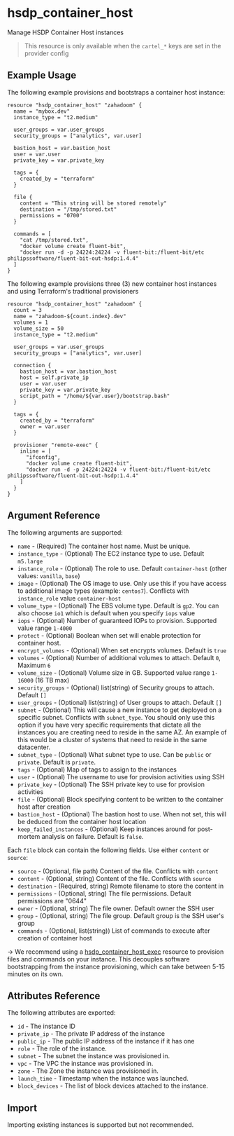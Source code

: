 # hsdp_container_host
Manage HSDP Container Host instances

> This resource is only available when the `cartel_*` keys are set in the provider config

## Example Usage

The following example provisions and bootstraps a container host instance:

```hcl
resource "hsdp_container_host" "zahadoom" {
  name = "mybox.dev"
  instance_type = "t2.medium"

  user_groups = var.user_groups
  security_groups = ["analytics", var.user]

  bastion_host = var.bastion_host
  user = var.user
  private_key = var.private_key

  tags = {
    created_by = "terraform"
  }

  file {
    content = "This string will be stored remotely"
    destination = "/tmp/stored.txt"
    permissions = "0700"
  }
  
  commands = [
    "cat /tmp/stored.txt",
    "docker volume create fluent-bit",
    "docker run -d -p 24224:24224 -v fluent-bit:/fluent-bit/etc philipssoftware/fluent-bit-out-hsdp:1.4.4"
  ]
}
```

The following example provisions three (3) new container host instances and using Terraform's traditional provisioners

```hcl
resource "hsdp_container_host" "zahadoom" {
  count = 3
  name = "zahadoom-${count.index}.dev"
  volumes = 1
  volume_size = 50
  instance_type = "t2.medium"

  user_groups = var.user_groups
  security_groups = ["analytics", var.user]

  connection {
    bastion_host = var.bastion_host
    host = self.private_ip
    user = var.user
    private_key = var.private_key
    script_path = "/home/${var.user}/bootstrap.bash"
  }

  tags = {
    created_by = "terraform"
    owner = var.user
  }

  provisioner "remote-exec" {
    inline = [
      "ifconfig",
      "docker volume create fluent-bit",
      "docker run -d -p 24224:24224 -v fluent-bit:/fluent-bit/etc philipssoftware/fluent-bit-out-hsdp:1.4.4"
    ]
  }
}
```


## Argument Reference

The following arguments are supported:

* `name` - (Required) The container host name. Must be unique.
* `instance_type` - (Optional) The EC2 instance type to use. Default `m5.large`
* `instance_role` - (Optional) The role to use. Default `container-host` (other values: `vanilla`, `base`)
* `image` - (Optional) The OS image to use. Only use this if you have access to additional image types (example: `centos7`). Conflicts with `instance_role` value `container-host`
* `volume_type` - (Optional) The EBS volume type. Default is `gp2`. You can also choose `io1` which is default when you specify `iops` value
* `iops` - (Optional) Number of guaranteed IOPs to provision. Supported value range `1-4000`
* `protect` - (Optional) Boolean when set will enable protection for container host.
* `encrypt_volumes` - (Optional) When set encrypts volumes. Default is `true`
* `volumes` - (Optional) Number of additional volumes to attach. Default `0`, Maximum `6`
* `volume_size` - (Optional) Volume size in GB. Supported value range `1-16000` (16 TB max)
* `security_groups` - (Optional) list(string) of Security groups to attach. Default `[]`
* `user_groups` - (Optional) list(string) of User groups to attach. Default `[]`
* `subnet` - (Optional) This will cause a new instance to get deployed on a specific subnet. Conflicts with `subnet_type`. You should only use this option if you have very specific requirements that dictate all the instances you are creating need to reside in the same AZ. An example of this would be a cluster of systems that need to reside in the same datacenter. 
* `subnet_type` - (Optional) What subnet type to use. Can be `public` or `private`. Default is `private`. 
* `tags` - (Optional) Map of tags to assign to the instances
* `user` - (Optional) The username to use for provision activities using SSH
* `private_key` - (Optional) The SSH private key to use for provision activities
* `file` - (Optional) Block specifying content to be written to the container host after creation
* `bastion_host` - (Optional) The bastion host to use.  When not set, this will be deduced from the container host location
* `keep_failed_instances` - (Optional) Keep instances around for post-mortem analysis on failure. Default is `false`.

Each `file` block can contain the following fields. Use either `content` or `source`:

* `source` - (Optional, file path) Content of the file. Conflicts with `content`
* `content` - (Optional, string) Content of the file. Conflicts with `source`
* `destination` - (Required, string) Remote filename to store the content in
* `permissions` - (Optional, string) The file permissions. Default permissions are "0644"
* `owner` - (Optional, string) The file owner. Default owner the SSH user
* `group` - (Optional, string) The file group. Default group is the SSH user's group
* `commands` - (Optional, list(string)) List of commands to execute after creation of container host

-> We recommend using a [hsdp_container_host_exec](https://registry.terraform.io/providers/philips-software/hsdp/latest/docs/resources/container_host_exec) resource to provision files and commands on your instance. This decouples software bootstrapping from the instance provisioning, which can take between 5-15 minutes on its own.


## Attributes Reference

The following attributes are exported:

* `id` - The instance ID
* `private_ip` - The private IP address of the instance
* `public_ip` - The public IP address of the instance if it has one
* `role` - The role of the instance.
* `subnet` - The subnet the instance was provisioned in.
* `vpc` - The VPC the instance was provisioned in.
* `zone` - The Zone the instance was provisioned in.
* `launch_time` - Timestamp when the instance was launched.
* `block_devices` - The list of block devices attached to the instance.

## Import

Importing existing instances is supported but not recommended.

